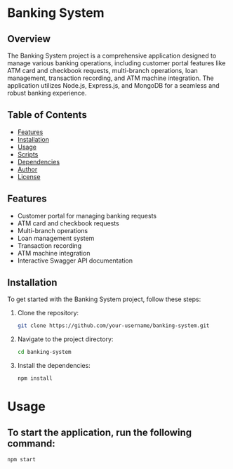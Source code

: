 # Banking System

## Overview

The Banking System project is a comprehensive application designed to manage various banking operations, including customer portal features like ATM card and checkbook requests, multi-branch operations, loan management, transaction recording, and ATM machine integration. The application utilizes Node.js, Express.js, and MongoDB for a seamless and robust banking experience.

## Table of Contents

- [Features](#features)
- [Installation](#installation)
- [Usage](#usage)
- [Scripts](#scripts)
- [Dependencies](#dependencies)
- [Author](#author)
- [License](#license)

## Features

- Customer portal for managing banking requests
- ATM card and checkbook requests
- Multi-branch operations
- Loan management system
- Transaction recording
- ATM machine integration
- Interactive Swagger API documentation

## Installation

To get started with the Banking System project, follow these steps:

1. Clone the repository:
   ```bash
   git clone https://github.com/your-username/banking-system.git

2. Navigate to the project directory:
   ```bash
   cd banking-system

3. Install the dependencies:
   ```bash
   npm install

# Usage
## To start the application, run the following command:
  ```bash
  npm start
